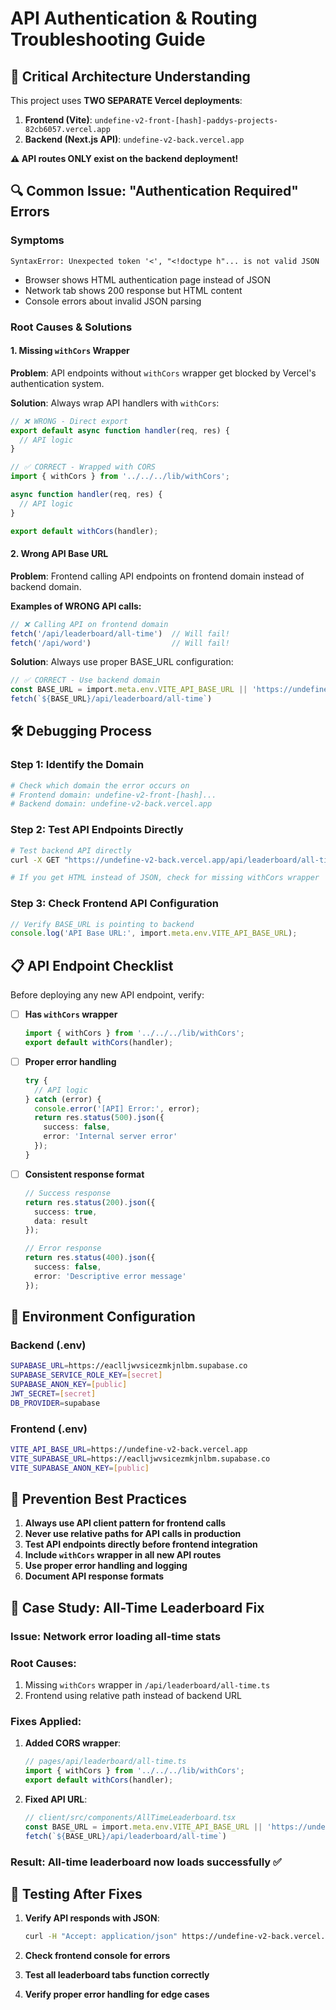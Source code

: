 # API Authentication & Routing Troubleshooting Guide

## 🚨 **Critical Architecture Understanding**

This project uses **TWO SEPARATE Vercel deployments**:

1. **Frontend (Vite)**: `undefine-v2-front-[hash]-paddys-projects-82cb6057.vercel.app`
2. **Backend (Next.js API)**: `undefine-v2-back.vercel.app`

**⚠️ API routes ONLY exist on the backend deployment!**

## 🔍 **Common Issue: "Authentication Required" Errors**

### **Symptoms**
```
SyntaxError: Unexpected token '<', "<!doctype h"... is not valid JSON
```
- Browser shows HTML authentication page instead of JSON
- Network tab shows 200 response but HTML content
- Console errors about invalid JSON parsing

### **Root Causes & Solutions**

#### **1. Missing `withCors` Wrapper**
**Problem**: API endpoints without `withCors` wrapper get blocked by Vercel's authentication system.

**Solution**: Always wrap API handlers with `withCors`:
```typescript
// ❌ WRONG - Direct export
export default async function handler(req, res) {
  // API logic
}

// ✅ CORRECT - Wrapped with CORS
import { withCors } from '../../../lib/withCors';

async function handler(req, res) {
  // API logic
}

export default withCors(handler);
```

#### **2. Wrong API Base URL**
**Problem**: Frontend calling API endpoints on frontend domain instead of backend domain.

**Examples of WRONG API calls:**
```typescript
// ❌ Calling API on frontend domain
fetch('/api/leaderboard/all-time')  // Will fail!
fetch('/api/word')                  // Will fail!
```

**Solution**: Always use proper BASE_URL configuration:
```typescript
// ✅ CORRECT - Use backend domain
const BASE_URL = import.meta.env.VITE_API_BASE_URL || 'https://undefine-v2-back.vercel.app';
fetch(`${BASE_URL}/api/leaderboard/all-time`)
```

## 🛠️ **Debugging Process**

### **Step 1: Identify the Domain**
```bash
# Check which domain the error occurs on
# Frontend domain: undefine-v2-front-[hash]...
# Backend domain: undefine-v2-back.vercel.app
```

### **Step 2: Test API Endpoints Directly**
```bash
# Test backend API directly
curl -X GET "https://undefine-v2-back.vercel.app/api/leaderboard/all-time"

# If you get HTML instead of JSON, check for missing withCors wrapper
```

### **Step 3: Check Frontend API Configuration**
```typescript
// Verify BASE_URL is pointing to backend
console.log('API Base URL:', import.meta.env.VITE_API_BASE_URL);
```

## 📋 **API Endpoint Checklist**

Before deploying any new API endpoint, verify:

- [ ] **Has `withCors` wrapper**
  ```typescript
  import { withCors } from '../../../lib/withCors';
  export default withCors(handler);
  ```

- [ ] **Proper error handling**
  ```typescript
  try {
    // API logic
  } catch (error) {
    console.error('[API] Error:', error);
    return res.status(500).json({ 
      success: false, 
      error: 'Internal server error' 
    });
  }
  ```

- [ ] **Consistent response format**
  ```typescript
  // Success response
  return res.status(200).json({
    success: true,
    data: result
  });

  // Error response
  return res.status(400).json({
    success: false,
    error: 'Descriptive error message'
  });
  ```

## 🔧 **Environment Configuration**

### **Backend (.env)**
```bash
SUPABASE_URL=https://eaclljwvsicezmkjnlbm.supabase.co
SUPABASE_SERVICE_ROLE_KEY=[secret]
SUPABASE_ANON_KEY=[public]
JWT_SECRET=[secret]
DB_PROVIDER=supabase
```

### **Frontend (.env)**
```bash
VITE_API_BASE_URL=https://undefine-v2-back.vercel.app
VITE_SUPABASE_URL=https://eaclljwvsicezmkjnlbm.supabase.co
VITE_SUPABASE_ANON_KEY=[public]
```

## 🚀 **Prevention Best Practices**

1. **Always use API client pattern for frontend calls**
2. **Never use relative paths for API calls in production**
3. **Test API endpoints directly before frontend integration**
4. **Include `withCors` wrapper in all new API routes**
5. **Use proper error handling and logging**
6. **Document API response formats**

## 📝 **Case Study: All-Time Leaderboard Fix**

### **Issue**: Network error loading all-time stats
### **Root Causes**:
1. Missing `withCors` wrapper in `/api/leaderboard/all-time.ts`
2. Frontend using relative path instead of backend URL

### **Fixes Applied**:
1. **Added CORS wrapper**:
   ```typescript
   // pages/api/leaderboard/all-time.ts
   import { withCors } from '../../../lib/withCors';
   export default withCors(handler);
   ```

2. **Fixed API URL**:
   ```typescript
   // client/src/components/AllTimeLeaderboard.tsx
   const BASE_URL = import.meta.env.VITE_API_BASE_URL || 'https://undefine-v2-back.vercel.app';
   fetch(`${BASE_URL}/api/leaderboard/all-time`)
   ```

### **Result**: All-time leaderboard now loads successfully ✅

## 🔄 **Testing After Fixes**

1. **Verify API responds with JSON**:
   ```bash
   curl -H "Accept: application/json" https://undefine-v2-back.vercel.app/api/leaderboard/all-time
   ```

2. **Check frontend console for errors**
3. **Test all leaderboard tabs function correctly**
4. **Verify proper error handling for edge cases** 